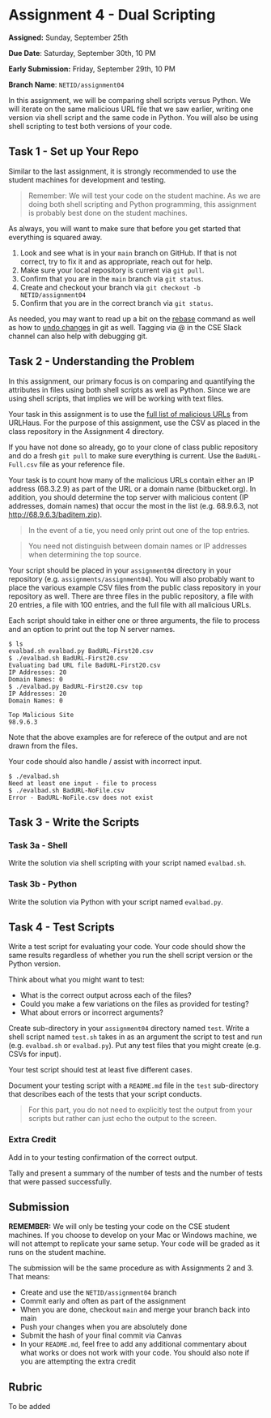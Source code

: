 # Assignment 4 - Dual Scripting

**Assigned:** Sunday, September 25th

**Due Date**: Saturday, September 30th, 10 PM

**Early Submission:** Friday, September 29th, 10 PM

**Branch Name**: `NETID/assignment04`

In this assignment, we will be comparing shell scripts versus Python.  We will iterate on the same malicious URL file that we saw earlier, writing one version via shell script and the same code in Python.  You will also be using shell scripting to test both versions of your code.

## Task 1 - Set up Your Repo

Similar to the last assignment, it is strongly recommended to use the student machines for development and testing.   

> Remember: We will test your code on the student machine.  As we are doing both shell scripting and Python programming, this assignment is probably best done on the student machines.  

As always, you will want to make sure that before you get started that everything is squared away.  

1. Look and see what is in your `main` branch on GitHub.  If that is not correct, try to fix it and as appropriate, reach out for help.  
2. Make sure your local repository is current via `git pull`.  
3. Confirm that you are in the `main` branch via `git status`.
4. Create and checkout your branch via `git checkout -b NETID/assignment04`
5. Confirm that you are in the correct branch via `git status`.

As needed, you may want to read up a bit on the [rebase](https://www.atlassian.com/git/tutorials/rewriting-history/git-rebase) command as well as how to [undo changes](https://www.atlassian.com/git/tutorials/undoing-changes) in git as well. Tagging via @ in the CSE Slack channel can also help with debugging git.    

## Task 2 - Understanding the Problem

In this assignment, our primary focus is on comparing and quantifying the attributes in files using both shell scripts as well as Python.  Since we are using shell scripts, that implies we will be working with text files.

Your task in this assignment is to use the [full list of malicious URLs](https://urlhaus.abuse.ch/api/) from URLHaus.  For the purpose of this assignment, use the CSV as placed in the class repository in the Assignment 4 directory.  

If you have not done so already, go to your clone of class public repository and do a fresh `git pull` to make sure everything is current.  Use the `BadURL-Full.csv` file as your reference file.  

Your task is to count how many of the malicious URLs contain either an IP address (68.3.2.9) as part of the URL or a domain name (bitbucket.org).  In addition, you should determine the top server with malicious content (IP addresses, domain names) that occur the most in the list (e.g. 68.9.6.3, not http://68.9.6.3/baditem.zip).      

> In the event of a tie, you need only print out one of the top entries.

> You need not distinguish between domain names or IP addresses when determining the top source.       

Your script should be placed in your `assignment04` directory in your repository (e.g. `assignments/assignment04`).  You will also probably want to place the various example CSV files from the public class repository in your repository as well. There are three files in the public repository, a file with 20 entries, a file with 100 entries, and the full file with all malicious URLs.    

Each script should take in either one or three arguments, the file to process and an option to print out the top N server names.

    $ ls
    evalbad.sh evalbad.py BadURL-First20.csv
    $ ./evalbad.sh BadURL-First20.csv
    Evaluating bad URL file BadURL-First20.csv
    IP Addresses: 20
    Domain Names: 0
    $ ./evalbad.py BadURL-First20.csv top
    IP Addresses: 20
    Domain Names: 0
    
    Top Malicious Site
    98.9.6.3
    
Note that the above examples are for referece of the output and are not drawn from the files.

Your code should also handle / assist with incorrect input.

    $ ./evalbad.sh
    Need at least one input - file to process
    $ ./evalbad.sh BadURL-NoFile.csv
    Error - BadURL-NoFile.csv does not exist
    
## Task 3 - Write the Scripts

### Task 3a - Shell

Write the solution via shell scripting with your script named `evalbad.sh`.

### Task 3b - Python

Write the solution via Python with your script named `evalbad.py`.

## Task 4 - Test Scripts

Write a test script for evaluating your code.  Your code should show the same results regardless of whether you run the shell script version or the Python version.

Think about what you might want to test:

* What is the correct output across each of the files?
* Could you make a few variations on the files as provided for testing?
* What about errors or incorrect arguments?

Create sub-directory in your `assignment04` directory named `test`.  Write a shell script named `test.sh` takes in as an argument the script to test and run (e.g. `evalbad.sh` or `evalbad.py`).  Put any test files that you might create (e.g. CSVs for input).  

Your test script should test at least five different cases.  

Document your testing script with a `README.md` file in the `test` sub-directory that describes each of the tests that your script conducts.  

> For this part, you do not need to explicitly test the output from your scripts but rather can just echo the output to the screen.  

### Extra Credit

Add in to your testing confirmation of the correct output.  

Tally and present a summary of the number of tests and the number of tests that were passed successfully.  

## Submission

**REMEMBER:** We will only be testing your code on the CSE student machines.  If you choose to develop on your Mac or Windows machine, we will not attempt to replicate your same setup.  Your code will be graded as it runs on the student machine.  

The submission will be the same procedure as with Assignments 2 and 3.  That means:

* Create and use the `NETID/assignment04` branch
* Commit early and often as part of the assignment
* When you are done, checkout `main` and merge your branch back into main
* Push your changes when you are absolutely done
* Submit the hash of your final commit via Canvas
* In your `README.md`, feel free to add any additional commentary about what works or does not work with your code. You should also note if you are attempting the extra credit  

## Rubric  

To be added
 